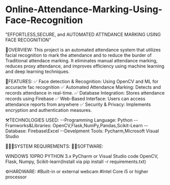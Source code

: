 # Online-Attendance-Marking-Using-Face-Recognition
"EFFORTLESS,SECURE, and AUTOMATED ATTNDANCE MARKING USING FACE RECOGNITION"

📌OVERVIEW: This project is an automated attendance system that utilizes facial recognition to mark the attendance and to reduce the burder of Traditional attendace marking. It eliminates manual attendance marking, reduces proxy attendance, and improves efficiency using machine learning and deep learning techniques.

🧰FEATURES: ✅ Face detection & Recognition: Using OpenCV and ML for accuracte fac recognition ✅ Automated Attendance Marking: Detects and records attendance in real-time. ✅ Database Integration: Stores attendance records using Firebase ✅ Web-Based Interface: Users can access attendance reports from anywhere ✅ Security & Privacy: Implements encryption and authentication measures.

⚒️TECHNOLOGIES USED: --Programming Language: Python --Framworks&Libraries: OpenCV,Flask,NumPy,Pandas,Scikit-Learn --Database: Firebase\Excel --Develpment Tools: Pycharm,Microsoft Visual Studio

🧑🏽‍💻SYSTEM REQUIREMENTS: 👩‍💻SOFTWARE:

WINDOWS 10PRO PYTHON 3.x PyCharm or Visual Studio code OpenCV, Flask, Numpy, Scikit-learn(Install via pip install -r requirements.txt)

⚙️HARDWARE: #Built-in or external webcam #Intel Core i5 or higher processor

